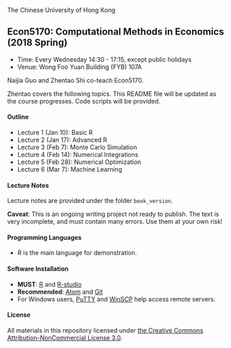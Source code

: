 The Chinese University of Hong Kong

## Econ5170:  Computational Methods in Economics (2018 Spring)

* Time: Every Wednesday 14:30 - 17:15, except public holidays
* Venue: Wong Foo Yuan Building (FYB) 107A

Naijia Guo and Zhentao Shi co-teach Econ5170.

Zhentao covers the following topics. This README file will be updated as the course progresses. Code scripts will be provided.


#### Outline
* Lecture 1 (Jan 10): Basic R
* Lecture 2 (Jan 17): Advanced R
* Lecture 3 (Feb 7): Monte Carlo Simulation
* Lecture 4 (Feb 14): Numerical Integrations
* Lecture 5 (Feb 28): Numerical Optimization
* Lecture 6 (Mar 7): Machine Learning

#### Lecture Notes

Lecture notes are provided under the folder `book_version`.

**Caveat**: This is an ongoing writing project not ready to publish. The text is very incomplete, and must contain many errors. Use them at your own risk!

#### Programming Languages
* R is the main language for demonstration.

#### Software Installation
* **MUST**: [R](http://www.r-project.org/) and [R-studio](http://www.rstudio.com/)
* **Recommended**: [Atom](https://atom.io/) and [Git](http://git-scm.com/)
* For Windows users, [PuTTY](http://www.putty.org/) and [WinSCP](http://winscp.net/eng/download.php) help access remote servers.

#### License

All materials in this repository licensed under [the Creative Commons Attribution-NonCommercial License 3.0](https://creativecommons.org/licenses/by-nc/3.0/).
